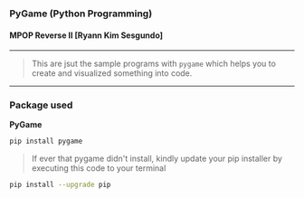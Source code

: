 ### PyGame (Python Programming)
#### MPOP Reverse II [Ryann Kim Sesgundo]
---
> This are jsut the sample programs with `pygame` which helps you to create and visualized something into code.
---
### Package used
**PyGame**
```Bash
pip install pygame
```
> If ever that pygame didn't install, kindly update your pip installer by executing this code to your terminal
```Bash
pip install --upgrade pip
```